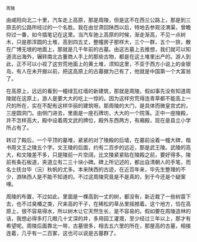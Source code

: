     周陵 

   由咸阳向北二十里，汽车走上高原，那是周陵，但是这不在西兰公路上，那是到三原去的公路所经过的一个名胜。我在由甘肃回陕西以后，特地去参观泾渭渠，曾瞻仰过一番，如今插笔记在这里。当汽车驰上高原的时候，渐走渐高，不见一点树木，只是那浑圆的土堆，高到四五丈，整幢房子那样大，三个一群，五个一排，散在广博无垠的地面上，那就是几千年前的古墓。由这古墓上去推想，我们就可以知道流出海外，辗转南北古董商人手上的那些古物，都是在这土堆里出产的。游人到此，正不可以小视了这穷荒地面上的黄土堆，须知这里，不亚于西方小说上的金银岛，有人在未开掘以前，把这高原上的古墓据为己有了，他就是中国第一个大富翁了。

   在高原上，远远的看到一幢绿瓦红墙的新建筑，那就是周陵。假如事先没有知道周陵就在这原上，游人是要大大的吃上一惊的。因为这样穷荒得连青草都不能高上一尺的所在，实在不配有这样华丽的建筑呀。那周陵的大门，是具体而微皇宫式的，三座圆洞门。由侧门进去，里面是一座石牌坊，大大的一个院落。正中一座陵殿，并不怎样高大，殿中设着周文武的牌位，殿外东西两方，有厢殿，现在是县立小学所占有了。

   转过了殿后，一个平顶的墓堆，紧紧的对了陵殿的后墙，在墓前设着一幢大碑，楷书周文王之陵五个字。文王陵的后面，约有二百步的远近，那是武王陵。武陵的高大，和文陵差不多，只是陵前一片空阔，比文陵紧紧贴在陵殿之前，要好得多。陵前有条石板道，夹道立有二三十块小碑。碑上所记述的，都出自清朝人的手笔，而名士抚台毕（沅）秋帆的尤多。本来陕西的古迹，在近百年来，毕先生整理的不少，游陕西人是不能不知道的。不过这周陵究竟是不是真的，到于今还是个疑案哩。

   周陵的布置，不过如此，里面是一棵高到一丈的树，都没有，新近栽了一些树苗下去，也不过臭椿之类，尺来高的干子，在稀松的草丛里摇撼着。这个地方，恰在高原上，很不容易得水，所以树木让它天然生长，是不容易的。假如要在周陵造林的话，我想必得多打几眼几十丈深的井，多用园工灌溉，至少经过三年以上，那才有希望呢。周陵后面靠北一带，古墓很多，相去五六里的所在，那屋高的古墓，相接连着，几乎有一二百冢，这也可以说是古墓群了。


